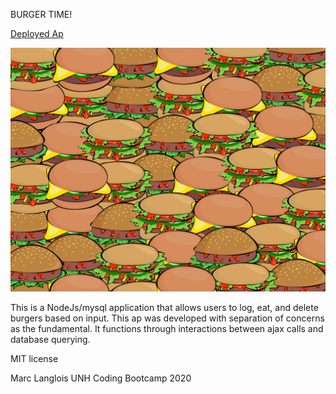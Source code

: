 BURGER TIME!

<a href="https://burgertimeml.herokuapp.com/"> Deployed Ap</a>

<img src="public\assets\css\bgimg.jpg">

This is a NodeJs/mysql application that allows users to log, eat, and delete burgers based on input. This ap was developed with separation of concerns as the fundamental. It functions through interactions between ajax calls and database querying.

MIT license

Marc Langlois UNH Coding Bootcamp 2020